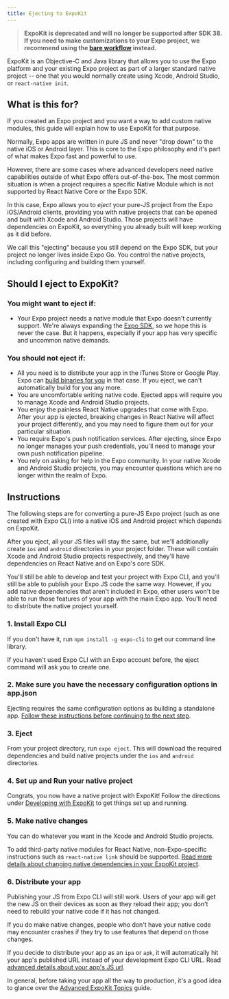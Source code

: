 ```yaml
---
title: Ejecting to ExpoKit
---
```


> **ExpoKit is deprecated and will no longer be supported after SDK 38. If you need to make customizations to your Expo project, we recommend using the [bare workflow](../workflow/customizing.md) instead.**

ExpoKit is an Objective-C and Java library that allows you to use the Expo platform and your existing Expo project as part of a larger standard native project -- one that you would normally create using Xcode, Android Studio, or `react-native init`.

## What is this for?

If you created an Expo project and you want a way to add custom native modules, this guide will explain how to use ExpoKit for that purpose.

Normally, Expo apps are written in pure JS and never "drop down" to the native iOS or Android layer. This is core to the Expo philosophy and it's part of what makes Expo fast and powerful to use.

However, there are some cases where advanced developers need native capabilities outside of what Expo offers out-of-the-box. The most common situation is when a project requires a specific Native Module which is not supported by React Native Core or the Expo SDK.

In this case, Expo allows you to _eject_ your pure-JS project from the Expo iOS/Android clients, providing you with native projects that can be opened and built with Xcode and Android Studio. Those projects will have dependencies on ExpoKit, so everything you already built will keep working as it did before.

We call this "ejecting" because you still depend on the Expo SDK, but your project no longer lives inside Expo Go. You control the native projects, including configuring and building them yourself.

## Should I eject to ExpoKit?

### You might want to eject if:

- Your Expo project needs a native module that Expo doesn't currently support. We're always expanding the [Expo SDK](/versions/latest/), so we hope this is never the case. But it happens, especially if your app has very specific and uncommon native demands.

### You should not eject if:

- All you need is to distribute your app in the iTunes Store or Google Play. Expo can [build binaries for you](../distribution/building-standalone-apps.md) in that case. If you eject, we can't automatically build for you any more.
- You are uncomfortable writing native code. Ejected apps will require you to manage Xcode and Android Studio projects.
- You enjoy the painless React Native upgrades that come with Expo. After your app is ejected, breaking changes in React Native will affect your project differently, and you may need to figure them out for your particular situation.
- You require Expo's push notification services. After ejecting, since Expo no longer manages your push credentials, you'll need to manage your own push notification pipeline.
- You rely on asking for help in the Expo community. In your native Xcode and Android Studio projects, you may encounter questions which are no longer within the realm of Expo.

## Instructions

The following steps are for converting a pure-JS Expo project (such as one created with Expo CLI)
into a native iOS and Android project which depends on ExpoKit.

After you eject, all your JS files will stay the same, but we'll additionally create `ios` and
`android` directories in your project folder. These will contain Xcode and Android Studio projects
respectively, and they'll have dependencies on React Native and on Expo's core SDK.

You'll still be able to develop and test your project with Expo CLI, and you'll still be able to publish
your Expo JS code the same way. However, if you add native dependencies that aren't included
in Expo, other users won't be able to run those features of your app with the main Expo app.
You'll need to distribute the native project yourself.

### 1. Install Expo CLI

If you don't have it, run `npm install -g expo-cli` to get our command line library.

If you haven't used Expo CLI with an Expo account before, the eject command will ask you to create one.

### 2. Make sure you have the necessary configuration options in app.json

Ejecting requires the same configuration options as building a standalone app. [Follow these instructions before continuing to the next step](../distribution/building-standalone-apps.md#2-configure-appjson).

### 3. Eject

From your project directory, run `expo eject`. This will download the required dependencies and
build native projects under the `ios` and `android` directories.

### 4. Set up and Run your native project

Congrats, you now have a native project with ExpoKit! Follow the directions under [Developing with ExpoKit](expokit.md) to get things set up and running.

### 5. Make native changes

You can do whatever you want in the Xcode and Android Studio projects.

To add third-party native modules for React Native, non-Expo-specific instructions such as `react-native link` should be supported. [Read more details about changing native dependencies in your ExpoKit project](expokit.md#changing-native-dependencies).

### 6. Distribute your app

Publishing your JS from Expo CLI will still work. Users of your app will get the new JS on their
devices as soon as they reload their app; you don't need to rebuild your native code if it has
not changed.

If you do make native changes, people who don't have your native code may encounter crashes if
they try to use features that depend on those changes.

If you decide to distribute your app as an `ipa` or `apk`, it will automatically hit
your app's published URL instead of your development Expo CLI URL. Read [advanced details about your app's JS url](advanced-expokit-topics.md#configuring-the-js-url).

In general, before taking your app all the way to production, it's a good idea to glance over the [Advanced ExpoKit Topics](advanced-expokit-topics.md) guide.
